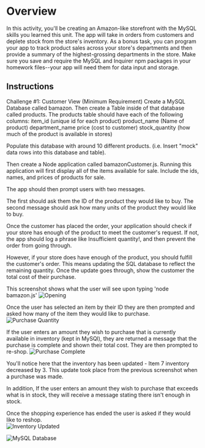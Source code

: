 # Overview
 In this activity, you'll be creating an Amazon-like storefront with the MySQL skills you learned this unit. The app will take in orders from customers and deplete stock from the store's inventory. As a bonus task, you can program your app to track product sales across your store's departments and then provide a summary of the highest-grossing departments in the store.
 Make sure you save and require the MySQL and Inquirer npm packages in your homework files--your app will need them for data input and storage.


## Instructions

Challenge #1: Customer View (Minimum Requirement)
Create a MySQL Database called bamazon.
Then create a Table inside of that database called products.
The products table should have each of the following columns:
item_id (unique id for each product)
product_name (Name of product)
department_name
price (cost to customer)
stock_quantity (how much of the product is available in stores)

Populate this database with around 10 different products. (i.e. Insert "mock" data rows into this database and table).

Then create a Node application called bamazonCustomer.js. Running this application will first display all of the items available for sale. Include the ids, names, and prices of products for sale.

The app should then prompt users with two messages.

The first should ask them the ID of the product they would like to buy.
The second message should ask how many units of the product they would like to buy.

Once the customer has placed the order, your application should check if your store has enough of the product to meet the customer's request. If not, the app should log a phrase like Insufficient quantity!, and then prevent the order from going through.


However, if your store does have enough of the product, you should fulfill the customer's order.
This means updating the SQL database to reflect the remaining quantity.
Once the update goes through, show the customer the total cost of their purchase.
<br>

This screenshot shows what the user will see upon typing 'node bamazon.js'
![Opening](https://github.com/framples33/bamazon/blob/master/Images/Image1.png)




Once the user has selected an item by their ID they are then prompted and asked how many of the item they would like to purchase.
![Purchase Quantity](https://github.com/framples33/bamazon/blob/master/Images/Image2.png)




If the user enters an amount they wish to purchase that is currently available in inventory (kept in MySQl), they are returned a message that the purchase is complete and shown their total cost.  They are then prompted to re-shop. 
![Purchase Complete](https://github.com/framples33/bamazon/blob/master/Images/Image3.png)




You'll notice here that the inventory has been updated - Item 7 inventory decreased by 3.  This update took place from the previous screenshot when a purchase was made. 

In addition, If the user enters an amount they wish to purchase that exceeds what is in stock, they will receive a message stating there isn't enough in stock.  

Once the shopping experience has ended the user is asked if they would like to reshop.  
![Inventory Updated](https://github.com/framples33/bamazon/blob/master/Images/Image5.png)


![MySQL Database](https://github.com/framples33/bamazon/blob/master/Images/mysqlscreenshot.png)



